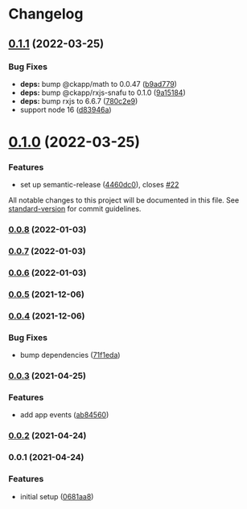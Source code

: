 # Changelog

## [0.1.1](https://github.com/ckapps/rxjs-electron/compare/v0.1.0...v0.1.1) (2022-03-25)


### Bug Fixes

* **deps:** bump @ckapp/math to 0.0.47 ([b9ad779](https://github.com/ckapps/rxjs-electron/commit/b9ad7793148d5e3b647123040e969b4672ea46b8))
* **deps:** bump @ckapp/rxjs-snafu to 0.1.0 ([9a15184](https://github.com/ckapps/rxjs-electron/commit/9a15184f45ee366f7a8d8ef515a17c9f6ab2a4aa))
* **deps:** bump rxjs to 6.6.7 ([780c2e9](https://github.com/ckapps/rxjs-electron/commit/780c2e9c1c66e5fbd3076ee05f8eba02f73bfaba))
* support node 16 ([d83946a](https://github.com/ckapps/rxjs-electron/commit/d83946ad0ce131654e35eb9dc5a329158419b3a0))

# [0.1.0](https://github.com/ckapps/rxjs-electron/compare/v0.0.8...v0.1.0) (2022-03-25)


### Features

* set up semantic-release ([4460dc0](https://github.com/ckapps/rxjs-electron/commit/4460dc0c61e5e74e15a7b528e9d3b70e1eac0541)), closes [#22](https://github.com/ckapps/rxjs-electron/issues/22)

All notable changes to this project will be documented in this file. See [standard-version](https://github.com/conventional-changelog/standard-version) for commit guidelines.

### [0.0.8](https://github.com/ckapps/rxjs-electron/compare/v0.0.7...v0.0.8) (2022-01-03)

### [0.0.7](https://github.com/ckapps/rxjs-electron/compare/v0.0.6...v0.0.7) (2022-01-03)

### [0.0.6](https://github.com/ckapps/rxjs-electron/compare/v0.0.5...v0.0.6) (2022-01-03)

### [0.0.5](https://github.com/ckapps/rxjs-electron/compare/v0.0.4...v0.0.5) (2021-12-06)

### [0.0.4](https://github.com/ckapps/rxjs-electron/compare/v0.0.3...v0.0.4) (2021-12-06)


### Bug Fixes

* bump dependencies ([71f1eda](https://github.com/ckapps/rxjs-electron/commit/71f1eda5736dfd690d561cc098af4697815a0411))

### [0.0.3](https://github.com/ckapps/rxjs-electron/compare/v0.0.2...v0.0.3) (2021-04-25)


### Features

* add app events ([ab84560](https://github.com/ckapps/rxjs-electron/commit/ab84560ec959bb799981fc13be0b3b2d34b22b06))

### [0.0.2](https://github.com/ckapps/rxjs-electron/compare/v0.0.1...v0.0.2) (2021-04-24)

### 0.0.1 (2021-04-24)


### Features

* initial setup ([0681aa8](https://github.com/ckapps/rxjs-electron/commit/0681aa83733a0a2a6d84786b6900e641ce1d2480))
